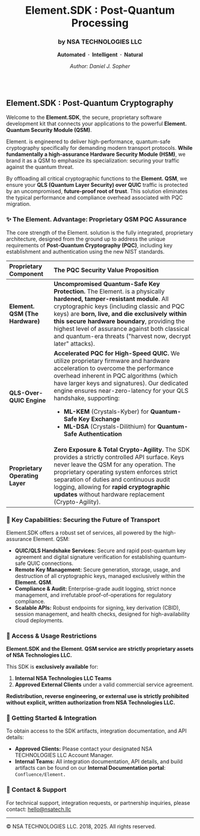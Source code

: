 <h1 align="center">Element.SDK : Post-Quantum Processing</h1>
<h3 align="center">by NSA TECHNOLOGIES LLC</h3>
<p align="center"><b>Automated &nbsp;·&nbsp; Intelligent &nbsp;·&nbsp; Natural</b></p>
<p align="center"><i>Author: Daniel J. Sopher</i></p>
<br><br>


## Element.SDK : Post-Quantum Cryptography

Welcome to the **Element.SDK**, the secure, proprietary software development kit that connects your applications to the powerful **Element. Quantum Security Module (QSM)**.

Element. is engineered to deliver high-performance, quantum-safe cryptography specifically for demanding modern transport protocols. **While fundamentally a high-assurance Hardware Security Module (HSM)**, we brand it as a QSM to emphasize its specialization: securing your traffic against the quantum threat.

By offloading all critical cryptographic functions to the **Element. QSM**, we ensure your **QLS (Quantum Layer Security) over QUIC** traffic is protected by an uncompromised, **future-proof root of trust**. This solution eliminates the typical performance and compliance overhead associated with PQC migration.

### ✨ The Element. Advantage: Proprietary QSM PQC Assurance

The core strength of the Element. solution is the fully integrated, proprietary architecture, designed from the ground up to address the unique requirements of **Post-Quantum Cryptography (PQC)**, including key establishment and authentication using the new NIST standards.

| Proprietary Component | The PQC Security Value Proposition |
| :--- | :--- |
| **Element. QSM (The Hardware)** | **Uncompromised Quantum-Safe Key Protection.** The Element. is a physically **hardened, tamper-resistant module**. All cryptographic keys (including classic and PQC keys) are **born, live, and die exclusively within this secure hardware boundary**, providing the highest level of assurance against both classical and quantum-era threats ("harvest now, decrypt later" attacks). |
| **QLS-Over-QUIC Engine** | **Accelerated PQC for High-Speed QUIC.** We utilize proprietary firmware and hardware acceleration to overcome the performance overhead inherent in PQC algorithms (which have larger keys and signatures). Our dedicated engine ensures near-zero-latency for your QLS handshake, supporting: <ul><li>**ML-KEM** (Crystals-Kyber) for **Quantum-Safe Key Exchange**</li><li>**ML-DSA** (Crystals-Dilithium) for **Quantum-Safe Authentication**</li></ul> |
| **Proprietary Operating Layer** | **Zero Exposure & Total Crypto-Agility.** The SDK provides a strictly controlled API surface. Keys never leave the QSM for any operation. The proprietary operating system enforces strict separation of duties and continuous audit logging, allowing for **rapid cryptographic updates** without hardware replacement (Crypto-Agility). |

### 🚀 Key Capabilities: Securing the Future of Transport

Element.SDK offers a robust set of services, all powered by the high-assurance Element. QSM:

* **QUIC/QLS Handshake Services:** Secure and rapid post-quantum key agreement and digital signature verification for establishing quantum-safe QUIC connections.
* **Remote Key Management:** Secure generation, storage, usage, and destruction of all cryptographic keys, managed exclusively within the **Element. QSM**.
* **Compliance & Audit:** Enterprise-grade audit logging, strict nonce management, and irrefutable proof-of-operations for regulatory compliance.
* **Scalable APIs:** Robust endpoints for signing, key derivation (CBID), session management, and health checks, designed for high-availability cloud deployments.

### 🔑 Access & Usage Restrictions

**Element.SDK and the Element. QSM service are strictly proprietary assets of NSA Technologies LLC.**

This SDK is **exclusively available** for:

1.  **Internal NSA Technologies LLC Teams**
2.  **Approved External Clients** under a valid commercial service agreement.

**Redistribution, reverse engineering, or external use is strictly prohibited without explicit, written authorization from NSA Technologies LLC.**

### 🏁 Getting Started & Integration

To obtain access to the SDK artifacts, integration documentation, and API details:

* **Approved Clients:** Please contact your designated NSA TECHNOLOGIES LLC Account Manager.
* **Internal Teams:** All integration documentation, API details, and build artifacts can be found on our **Internal Documentation portal**: `Confluence/Element.`

### 🤝 Contact & Support

For technical support, integration requests, or partnership inquiries, please contact: hello@nsatech.llc

***

© NSA TECHNOLOGIES LLC. 2018, 2025. All rights reserved.
